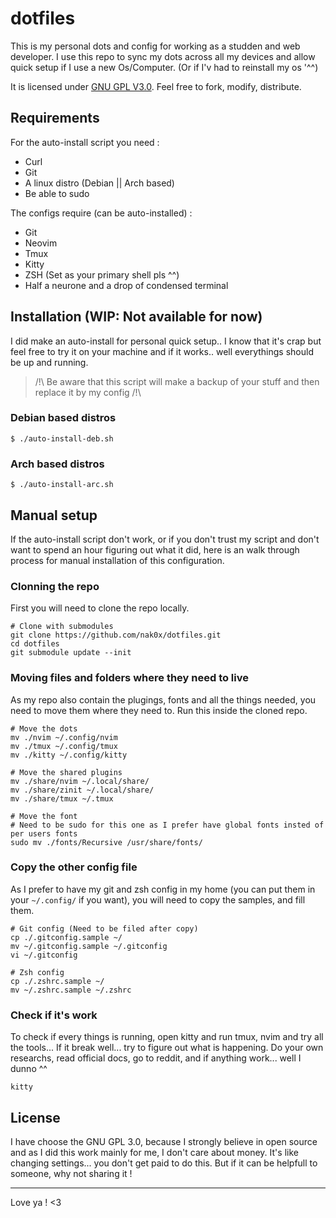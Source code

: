 # dotfiles

This is my personal dots and config for working as a studden and web developer.
I use this repo to sync my dots across all my devices and allow quick setup if I use a new Os/Computer. (Or if I'v had to reinstall my os '^^)

It is licensed under [GNU GPL V3.0](https://www.gnu.org/licenses/gpl-3.0.txt).
Feel free to fork, modify, distribute.

## Requirements

For the auto-install script you need :

- Curl
- Git
- A linux distro (Debian || Arch based)
- Be able to sudo

The configs require (can be auto-installed) :

- Git
- Neovim
- Tmux
- Kitty
- ZSH (Set as your primary shell pls ^^)
- Half a neurone and a drop of condensed terminal

## Installation (WIP: Not available for now)

I did make an auto-install for personal quick setup.. I know that it's crap but feel free to try it on your machine and if it works.. well
everythings should be up and running.

> /!\ Be aware that this script will make a backup of your stuff and then replace it by my config /!\

### Debian based distros

```console
$ ./auto-install-deb.sh
```

### Arch based distros

```console
$ ./auto-install-arc.sh
```

## Manual setup

If the auto-install script don't work, or if you don't trust my script and don't want to spend an hour figuring out what it did, here is an
walk through process for manual installation of this configuration.

### Clonning the repo

First you will need to clone the repo locally.

```console
# Clone with submodules
git clone https://github.com/nak0x/dotfiles.git 
cd dotfiles
git submodule update --init
```

### Moving files and folders where they need to live

As my repo also contain the plugings, fonts and all the things needed, you need to move them where they need to.
Run this inside the cloned repo.

```console
# Move the dots
mv ./nvim ~/.config/nvim
mv ./tmux ~/.config/tmux
mv ./kitty ~/.config/kitty

# Move the shared plugins
mv ./share/nvim ~/.local/share/
mv ./share/zinit ~/.local/share/
mv ./share/tmux ~/.tmux

# Move the font
# Need to be sudo for this one as I prefer have global fonts insted of per users fonts
sudo mv ./fonts/Recursive /usr/share/fonts/
```

### Copy the other config file

As I prefer to have my git and zsh config in my home (you can put them in your `~/.config/` if you want), you will need to copy the samples,
and fill them.

```console
# Git config (Need to be filed after copy)
cp ./.gitconfig.sample ~/
mv ~/.gitconfig.sample ~/.gitconfig
vi ~/.gitconfig

# Zsh config
cp ./.zshrc.sample ~/
mv ~/.zshrc.sample ~/.zshrc
```

### Check if it's work

To check if every things is running, open kitty and run tmux, nvim and try all the tools... If it break well... try to figure out what is happening.
Do your own researchs, read official docs, go to reddit, and if anything work... well I dunno ^^

```console
kitty
```

## License

I have choose the GNU GPL 3.0, because I strongly believe in open source and as I did this work mainly for me, I don't care about money.
It's like changing settings... you don't get paid to do this.
But if it can be helpfull to someone, why not sharing it !

---

Love ya ! <3
